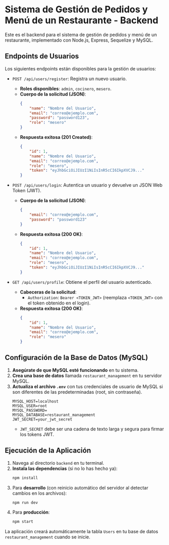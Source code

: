 # Sistema de Gestión de Pedidos y Menú de un Restaurante - Backend

Este es el backend para el sistema de gestión de pedidos y menú de un restaurante, implementado con Node.js, Express, Sequelize y MySQL.

## Endpoints de Usuarios

Los siguientes endpoints están disponibles para la gestión de usuarios:

-   `POST /api/users/register`: Registra un nuevo usuario.
    -   **Roles disponibles**: `admin`, `cocinero`, `mesero`.
    -   **Cuerpo de la solicitud (JSON)**:
        ```json
        {
            "name": "Nombre del Usuario",
            "email": "correo@ejemplo.com",
            "password": "password123",
            "role": "mesero"
        }
        ```
    -   **Respuesta exitosa (201 Created)**:
        ```json
        {
            "id": 1,
            "name": "Nombre del Usuario",
            "email": "correo@ejemplo.com",
            "role": "mesero",
            "token": "eyJhbGciOiJIUzI1NiIsInR5cCI6IkpXVCJ9..."
        }
        ```

-   `POST /api/users/login`: Autentica un usuario y devuelve un JSON Web Token (JWT).
    -   **Cuerpo de la solicitud (JSON)**:
        ```json
        {
            "email": "correo@ejemplo.com",
            "password": "password123"
        }
        ```
    -   **Respuesta exitosa (200 OK)**:
        ```json
        {
            "id": 1,
            "name": "Nombre del Usuario",
            "email": "correo@ejemplo.com",
            "role": "mesero",
            "token": "eyJhbGciOiJIUzI1NiIsInR5cCI6IkpXVCJ9..."
        }
        ```

-   `GET /api/users/profile`: Obtiene el perfil del usuario autenticado.
    -   **Cabeceras de la solicitud**:
        -   `Authorization`: `Bearer <TOKEN_JWT>` (reemplaza `<TOKEN_JWT>` con el token obtenido en el login).
    -   **Respuesta exitosa (200 OK)**:
        ```json
        {
            "id": 1,
            "name": "Nombre del Usuario",
            "email": "correo@ejemplo.com",
            "role": "mesero"
        }
        ```

## Configuración de la Base de Datos (MySQL)

1.  **Asegúrate de que MySQL esté funcionando** en tu sistema.
2.  **Crea una base de datos** llamada `restaurant_management` en tu servidor MySQL.
3.  **Actualiza el archivo `.env`** con tus credenciales de usuario de MySQL si son diferentes de las predeterminadas (root, sin contraseña).
    ```
    MYSQL_HOST=localhost
    MYSQL_USER=root
    MYSQL_PASSWORD=
    MYSQL_DATABASE=restaurant_management
    JWT_SECRET=your_jwt_secret
    ```
    -   `JWT_SECRET` debe ser una cadena de texto larga y segura para firmar los tokens JWT.

## Ejecución de la Aplicación

1.  Navega al directorio `backend` en tu terminal.
2.  **Instala las dependencias** (si no lo has hecho ya):
    ```bash
    npm install
    ```
3.  Para **desarrollo** (con reinicio automático del servidor al detectar cambios en los archivos):
    ```bash
    npm run dev
    ```
4.  Para **producción**:
    ```bash
    npm start
    ```

La aplicación creará automáticamente la tabla `Users` en tu base de datos `restaurant_management` cuando se inicie.
